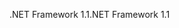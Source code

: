 <span data-ttu-id="7def0-101">.NET Framework 1.1</span><span class="sxs-lookup"><span data-stu-id="7def0-101">.NET Framework 1.1</span></span>